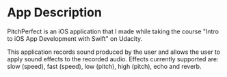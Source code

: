 # App Description

PitchPerfect is an iOS application that I made while taking the course "Intro to iOS App Development with Swift" on Udacity.

This application records sound produced by the user and allows the user to apply sound effects to the recorded audio. Effects currently supported are: slow (speed), fast (speed), low (pitch), high (pitch), echo and reverb.

